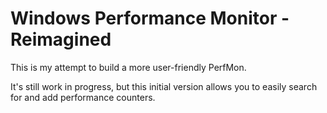 # Windows Performance Monitor - Reimagined

This is my attempt to build a more user-friendly PerfMon.

It's still work in progress, but this initial version allows you to easily search for and add performance counters.
